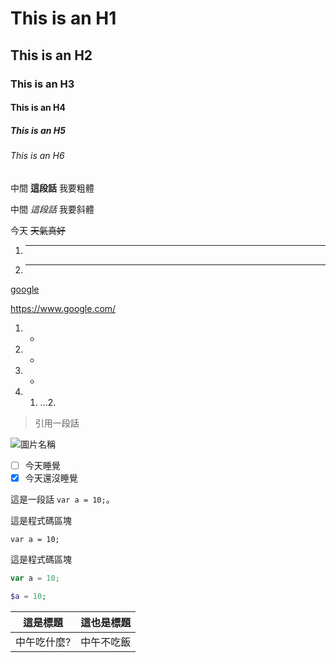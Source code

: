 # This is an H1

## This is an H2

### This is an H3

#### This is an H4

##### This is an H5

###### This is an H6

中間 **這段話** 我要粗體

中間 *這段話* 我要斜體

今天 ~~天氣真好~~

1. ***
2. ---

[google](https://www.google.com/)

<https://www.google.com/>

1. *
2. +
3. -
4. 1. ...2.

> 引用一段話

![圖片名稱](https://imgur.com/abc.jpg)

- [ ] 今天睡覺
- [x] 今天還沒睡覺

這是一段話 `var a = 10;`。

這是程式碼區塊
```
var a = 10;
```

這是程式碼區塊
```js
var a = 10;
```

```php
$a = 10;
```

|   這是標題  | 這也是標題 |
|:-----------:|:----------:|
| 中午吃什麼? | 中午不吃飯 |


